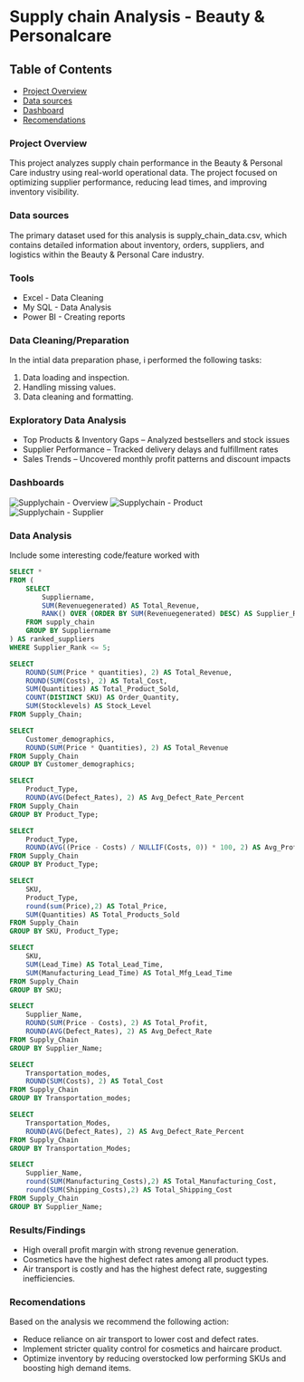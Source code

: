 # Supply chain Analysis - Beauty & Personalcare

## Table of Contents

- [Project Overview](#project-overview)
- [Data sources](#data-sources)
- [Dashboard](#data-sources)
- [Recomendations](#recomendations)
### Project Overview

This project analyzes supply chain performance in the Beauty & Personal Care industry using real-world operational data. The project focused on optimizing supplier performance, reducing lead times, and improving inventory visibility.

### Data sources

The primary dataset used for this analysis is supply_chain_data.csv, which contains detailed information about inventory, orders, suppliers, and logistics within the Beauty & Personal Care industry.

### Tools

- Excel    - Data Cleaning
- My SQL   - Data Analysis
- Power BI - Creating reports

### Data Cleaning/Preparation

In the intial data preparation phase, i performed the following tasks:
1. Data loading and inspection.
2. Handling missing values.
3. Data cleaning and formatting.

### Exploratory Data Analysis

- Top Products & Inventory Gaps – Analyzed bestsellers and stock issues
- Supplier Performance – Tracked delivery delays and fulfillment rates
- Sales Trends – Uncovered monthly profit patterns and discount impacts

### Dashboards
![Supplychain - Overview](https://github.com/user-attachments/assets/d95c0cd4-a4dd-4bc0-8aab-cb91b3001636)
![Supplychain - Product](https://github.com/user-attachments/assets/74883b7f-fdb9-464d-98d0-5267037cf21c)
![Supplychain - Supplier](https://github.com/user-attachments/assets/86e30688-6867-4b9c-bd0f-7af7a1438da0)


### Data Analysis

Include some interesting code/feature worked with

```sql
SELECT *
FROM (
    SELECT 
        Suppliername,
        SUM(Revenuegenerated) AS Total_Revenue,
        RANK() OVER (ORDER BY SUM(Revenuegenerated) DESC) AS Supplier_Rank
    FROM supply_chain
    GROUP BY Suppliername
) AS ranked_suppliers
WHERE Supplier_Rank <= 5;
```
```sql
SELECT 
    ROUND(SUM(Price * quantities), 2) AS Total_Revenue,
    ROUND(SUM(Costs), 2) AS Total_Cost,
    SUM(Quantities) AS Total_Product_Sold,
    COUNT(DISTINCT SKU) AS Order_Quantity,
    SUM(Stocklevels) AS Stock_Level
FROM Supply_Chain;
```
```sql
SELECT 
    Customer_demographics,
    ROUND(SUM(Price * Quantities), 2) AS Total_Revenue
FROM Supply_Chain
GROUP BY Customer_demographics;
```
```sql
SELECT 
    Product_Type,
    ROUND(AVG(Defect_Rates), 2) AS Avg_Defect_Rate_Percent
FROM Supply_Chain
GROUP BY Product_Type;
```
```sql
SELECT 
    Product_Type,
    ROUND(AVG((Price - Costs) / NULLIF(Costs, 0)) * 100, 2) AS Avg_Profit_Margin_Percent
FROM Supply_Chain
GROUP BY Product_Type;
```
```sql
SELECT 
    SKU,
    Product_Type,
    round(sum(Price),2) AS Total_Price,
    SUM(Quantities) AS Total_Products_Sold
FROM Supply_Chain
GROUP BY SKU, Product_Type;
```
```sql
SELECT 
    SKU,
    SUM(Lead_Time) AS Total_Lead_Time,
    SUM(Manufacturing_Lead_Time) AS Total_Mfg_Lead_Time
FROM Supply_Chain
GROUP BY SKU;
```
```sql
SELECT 
    Supplier_Name,
    ROUND(SUM(Price - Costs), 2) AS Total_Profit,
    ROUND(AVG(Defect_Rates), 2) AS Avg_Defect_Rate
FROM Supply_Chain
GROUP BY Supplier_Name;
```
```sql
SELECT 
    Transportation_modes,
    ROUND(SUM(Costs), 2) AS Total_Cost
FROM Supply_Chain
GROUP BY Transportation_modes;
```
```sql
SELECT 
    Transportation_Modes,
    ROUND(AVG(Defect_Rates), 2) AS Avg_Defect_Rate_Percent
FROM Supply_Chain
GROUP BY Transportation_Modes;
```
```sql
SELECT 
    Supplier_Name,
    round(SUM(Manufacturing_Costs),2) AS Total_Manufacturing_Cost,
    round(SUM(Shipping_Costs),2) AS Total_Shipping_Cost
FROM Supply_Chain
GROUP BY Supplier_Name;
```

### Results/Findings

- High overall profit margin with strong revenue generation.
- Cosmetics have the highest defect rates among all product types.
- Air transport is costly and has the highest defect rate, suggesting inefficiencies.

### Recomendations

Based on the analysis we recommend the following action:
- Reduce reliance on air transport to lower cost and defect rates.
- Implement stricter quality control for cosmetics and haircare product.
- Optimize inventory by reducing overstocked low performing SKUs and boosting high demand items.


